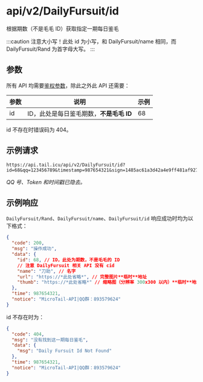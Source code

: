 # api/v2/DailyFursuit/id
根据期数（不是毛毛 ID）获取指定一期每日鉴毛

:::caution
注意大小写！此处 id 为小写，和 DailyFursuit/name 相同，而 DailyFursuit/Rand 为首字母大写。
:::

## 参数
所有 API 均需要[鉴权参数](/docs/misc/furbot/index#鉴权)，除此之外此 API 还需要：

| 参数 | 说明                                    | 示例 |
|------|-----------------------------------------|------|
| id   | ID，此处是每日鉴毛期数，**不是毛毛 ID** | 68   |

id 不存在时错误码为 404。

## 示例请求
```url
https://api.tail.icu/api/v2/DailyFursuit/id?id=68&qq=123456789&timestamp=987654321&sign=1485ac61a3d42a4e9ff481af927c7922
```
*QQ 号、Token 和时间戳已隐去。*

## 示例响应
`DailyFursuit/Rand`、`DailyFursuit/name`、`DailyFursuit/id` 响应成功时均为以下格式：
```json
{
  "code": 200,
  "msg": "操作成功",
  "data": {
    "id": 68, // ID，此处为期数，不是毛毛的 ID
    // 注意 DailyFursuit 相关 API 没有 cid
    "name": "刀助", // 名字
    "url": "https://*此处省略*", // 完整图片**临时**地址
    "thumb": "https://*此处省略*" // 缩略图（分辨率 300x300 以内）**临时**地址
  },
  "time": 987654321,
  "notice": "MicroTail-API|QQ群：893579624"
}
```

id 不存在时为：
```json
{
  "code": 404,
  "msg": "没有找到这一期每日鉴毛",
  "data": {
    "msg": "Daily Fursuit Id Not Found"
  },
  "time": 987654321,
  "notice": "MicroTail-API|QQ群：893579624"
}
```
